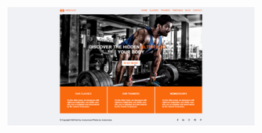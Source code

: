 ![alt text](https://github.com/yveette/HTML-CSS-Mini-Course/blob/master/IntroductionToCSS-Lab/01_Fitness-Site/Screenshots/screenshot-hover.png)
